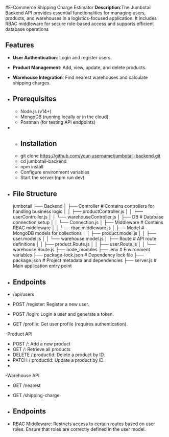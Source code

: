 #E-Commerce Shipping Charge Estimator
**Description**:The Jumbotail Backend API provides essential functionalities for managing users, products, and warehouses in a logistics-focused application. It includes RBAC middleware for secure role-based access and supports efficient database operations

## Features
- **User Authentication**: Login and register users.
- **Product Management**: Add, view, update, and delete products.
- **Warehouse Integration**: Find nearest warehouses and calculate shipping charges.

- ## Prerequisites
  - Node.js (v14+)
  - MongoDB (running locally or in the cloud)
  - Postman (for testing API endpoints)

- - ## Installation
  - git clone https://github.com/your-username/jumbotail-backend.git
  - cd jumbotail-backend
  - npm install
  - Configure environment variables
  - Start the server:(npm run dev)

- ## File Structure
   jumbotail
├── Backend
│   ├── Controller          # Contains controllers for handling business logic
│   │   ├── productController.js
│   │   ├── userController.js
│   │   └── warehouseController.js
│   ├── DB                  # Database connection setup
│   │   └── Connection.js
│   ├── Middleware          # Contains RBAC middleware
│   │   └── rbac.middleware.js
│   ├── Model               # MongoDB models for collections
│   │   ├── product.model.js
│   │   ├── user.model.js
│   │   └── warehouse.model.js
│   ├── Route               # API route definitions
│   │   ├── product.Route.js
│   │   ├── user.Route.js
│   │   └── warehouse.Route.js
├── node_modules
├── .env                    # Environment variables
├── package-lock.json       # Dependency lock file
├── package.json            # Project metadata and dependencies
├── server.js               # Main application entry point

- ## Endpoints
 - /api/users
 - POST /register: Register a new user.
 - POST /login: Login a user and generate a token.
 - GET /profile: Get user profile (requires authentication).
   
-Product API
 - POST /: Add a new product
 - GET /: Retrieve all products
 - DELETE /:productId: Delete a product by ID.
 - PATCH /:productId: Update a product by ID.
 - 
-Warehouse API
 - GET /nearest
 - GET /shipping-charge

- ## Endpoints
 - RBAC Middleware: Restricts access to certain routes based on user roles. Ensure that roles are correctly defined in the user model.
